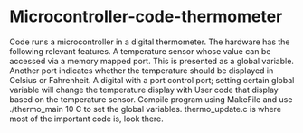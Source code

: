 # Microcontroller-code-thermometer
Code runs a microcontroller in a digital thermometer. The hardware has the following relevant features.  A temperature sensor whose value can be accessed via a memory mapped port. This is presented as a global variable. Another port indicates whether the temperature should be displayed in Celsius or Fahrenheit. A digital with a port control port; setting certain global variable will change the temperature display with User code that display based on the temperature sensor.
Compile program using MakeFile and use ./thermo_main 10 C to set the global variables. 
thermo_update.c is where most of the important code is, look there.
